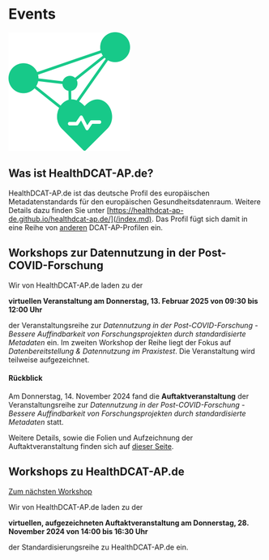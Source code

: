 # Events

![Logo HealthDCAT-AP.de](https://github.com/HealthDCAT-AP-de/healthdcat-ap.de/blob/main/images/logo_small.png?raw=true)


## Was ist HealthDCAT-AP.de?

HealthDCAT-AP.de ist das deutsche Profil des europäischen Metadatenstandards für den europäischen Gesundheitsdatenraum. 
Weitere Details dazu finden Sie unter [https://healthdcat-ap-de.github.io/healthdcat-ap.de/](/index.md).
Das Profil fügt sich damit in eine Reihe von [anderen](https://github.com/GKStGovData/awesome-dcat-ap) DCAT-AP-Profilen ein. 


## Workshops zur Datennutzung in der Post-COVID-Forschung

Wir von HealthDCAT-AP.de laden zu der

**virtuellen Veranstaltung am Donnerstag, 13. Februar 2025 von 09:30 bis 12:00 Uhr**

der Veranstaltungsreihe zur *Datennutzung in der Post-COVID-Forschung - Bessere Auffindbarkeit von Forschungsprojekten durch standardisierte Metadaten* ein. Im zweiten Workshop der Reihe liegt der Fokus auf *Datenbereitstellung & Datennutzung im Praxistest*.
Die Veranstaltung wird teilweise aufgezeichnet.

#### Rückblick


Am Donnerstag, 14. November 2024 fand die **Auftaktveranstaltung** der Veranstaltungsreihe zur *Datennutzung in der Post-COVID-Forschung - Bessere Auffindbarkeit von Forschungsprojekten durch standardisierte Metadaten* statt.

Weitere Details, sowie die Folien und Aufzeichnung der Auftaktveranstaltung finden sich auf [dieser Seite](/events/datennutzung/2024-11-14_WS1-Kickoff.md).



## Workshops zu HealthDCAT-AP.de

[Zum nächsten Workshop](/events/standardisierung/2024-11-28_WS1-Kickoff.md)

Wir von HealthDCAT-AP.de laden zu der

**virtuellen, aufgezeichneten Auftaktveranstaltung am Donnerstag, 28. November 2024 von 14:00 bis 16:30 Uhr**

der Standardisierungsreihe zu HealthDCAT-AP.de ein.


